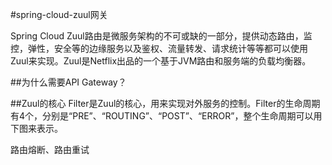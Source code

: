 #spring-cloud-zuul网关

Spring Cloud Zuul路由是微服务架构的不可或缺的一部分，提供动态路由，监控，弹性，安全等的边缘服务以及鉴权、流量转发、请求统计等等都可以使用Zuul来实现。Zuul是Netflix出品的一个基于JVM路由和服务端的负载均衡器。

##为什么需要API Gateway？



##Zuul的核心
Filter是Zuul的核心，用来实现对外服务的控制。Filter的生命周期有4个，分别是“PRE”、“ROUTING”、“POST”、“ERROR”，整个生命周期可以用下图来表示。


路由熔断、路由重试
